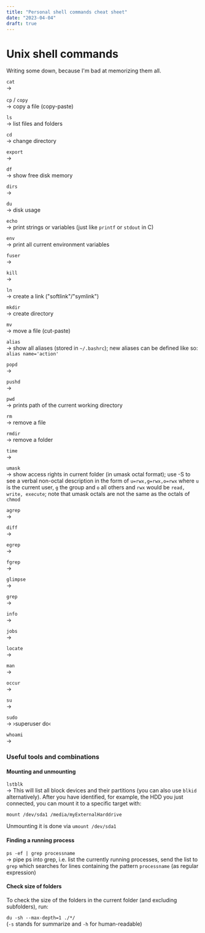 ```yaml
---
title: "Personal shell commands cheat sheet"
date: "2023-04-04"
draft: true
---
```


# Unix shell commands

Writing some down, because I'm bad at memorizing them all.

`cat`
\
-> 

`cp` / `copy`
\
-> copy a file (copy-paste)

`ls`
\
-> list files and folders

`cd`
\
-> change directory

`export`
\
-> 

`df`
\
-> show free disk memory

`dirs`
\
-> 

`du`
\
-> disk usage

`echo`
\
-> print strings or variables (just like `printf` or `stdout` in C)

`env`
\
-> print all current environment variables

`fuser`
\
-> 

`kill`
\
-> 

`ln`
\
-> create a link ("softlink"/"symlink")

`mkdir`
\
-> create directory

`mv`
\
-> move a file (cut-paste)

`alias`
\
-> show all aliases (stored in `~/.bashrc`); new aliases can be defined like so: `alias name='action'`

`popd`
\
-> 

`pushd`
\
-> 

`pwd`
\
-> prints path of the current working directory

`rm`
\
-> remove a file

`rmdir`
\
-> remove a folder

`time`
\
-> 

`umask`
\
-> show access rights in current folder (in umask octal format); use -S to see a verbal non-octal description in the form of `u=rwx,g=rwx,o=rwx` where `u` is the current user, `g` the group and `o` all others and `rwx` would be `read, write, execute`; note that umask octals are not the same as the octals of `chmod`  


`agrep`
\
-> 

`diff`
\
-> 

`egrep`
\
-> 

`fgrep`
\
-> 

`glimpse`
\
-> 

`grep`
\
-> 

`info`
\
-> 

`jobs`
\
-> 

`locate`
\
-> 

`man`
\
-> 

`occur`
\
-> 

`su`
\
-> 

`sudo`
\
-> ›superuser do‹

`whoami`
\
->

### Useful tools and combinations

#### Mounting and unmounting

`lstblk`
\
-> This will list all block devices and their partitions (you can also use `blkid` alternatively). After you have identified, for example, the HDD you just connected, you can mount it to a specific target with:  

`mount /dev/sda1 /media/myExternalHarddrive`

Unmounting it is done via `umount /dev/sda1`

<!-- 
`rsync`

`awk` 
-->

#### Finding a running process

`ps -ef | grep processname`
\
-> pipe ps into grep, i.e. list the currently running processes, send the list to `grep` which searches for lines containing the pattern `processname` (as regular expression)

#### Check size of folders 

To check the size of the folders in the current folder (and excluding subfolders), run: 

`du -sh --max-depth=1 ./*/`
\
(`-s` stands for summarize and `-h` for human-readable)